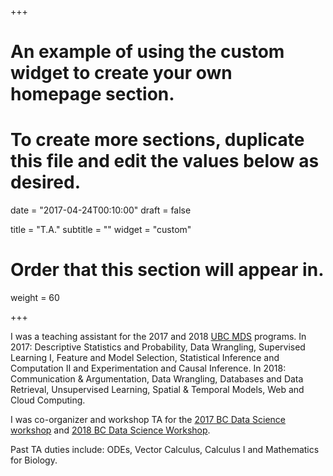 +++
# An example of using the custom widget to create your own homepage section.
# To create more sections, duplicate this file and edit the values below as desired.

date = "2017-04-24T00:10:00"
draft = false

title = "T.A."
subtitle = ""
widget = "custom"

# Order that this section will appear in.
weight = 60

+++

I was a teaching assistant for the 2017 and 2018 [UBC
MDS](https://ubc-mds.github.io/descriptions/) programs. In 2017: Descriptive
Statistics and Probability, Data Wrangling, Supervised Learning I, Feature and
Model Selection, Statistical Inference and Computation II and Experimentation
and Causal Inference. In 2018: Communication & Argumentation, Data Wrangling,
Databases and Data Retrieval, Unsupervised Learning, Spatial & Temporal Models,
Web and Cloud Computing.

I was co-organizer and workshop TA for the 
[2017 BC Data Science workshop](http://workshop.bcdata.ca/2017) and 
[2018 BC Data Science Workshop](http://workshop.bcdata.ca/2018).

Past TA duties include: ODEs, Vector Calculus, Calculus I and Mathematics for
Biology.

<!-- * ODEs (UBC Math 253, 2016) -->
<!-- * Engineering Vector Calculus (UBC Math 264, 2016) -->
<!-- * Calculus I (UBC Math 100, 2015) -->
<!-- * Mathematics for Biology Students (U of T Math 170, 2013&ndash;2014) -->
<!-- * Engineering Vector Calculus (McMaster Math 2ZZ3, 2012 & 2013) -->
<!-- * Calculus I (McMaster Math 1X03, 2012) -->
